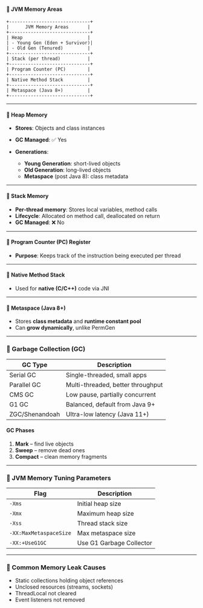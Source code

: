 #### 🔹 JVM Memory Areas

```text
+------------------------------+
|      JVM Memory Areas       |
+------------------------------+
| Heap                        |
| - Young Gen (Eden + Survivor)|
| - Old Gen (Tenured)         |
+------------------------------+
| Stack (per thread)          |
+------------------------------+
| Program Counter (PC)        |
+------------------------------+
| Native Method Stack         |
+------------------------------+
| Metaspace (Java 8+)         |
+------------------------------+
```

---

#### 🔹 Heap Memory

* **Stores**: Objects and class instances
* **GC Managed**: ✅ Yes
* **Generations**:

    * **Young Generation**: short-lived objects
    * **Old Generation**: long-lived objects
    * **Metaspace** (post Java 8): class metadata

---

#### 🔹 Stack Memory

* **Per-thread memory**: Stores local variables, method calls
* **Lifecycle**: Allocated on method call, deallocated on return
* **GC Managed**: ❌ No

---

#### 🔹 Program Counter (PC) Register

* **Purpose**: Keeps track of the instruction being executed per thread

---

#### 🔹 Native Method Stack

* Used for **native (C/C++)** code via JNI

---

#### 🔹 Metaspace (Java 8+)

* Stores **class metadata** and **runtime constant pool**
* Can **grow dynamically**, unlike PermGen

---

### 🔹 Garbage Collection (GC)

| GC Type        | Description                       |
|----------------|-----------------------------------|
| Serial GC      | Single-threaded, small apps       |
| Parallel GC    | Multi-threaded, better throughput |
| CMS GC         | Low pause, partially concurrent   |
| G1 GC          | Balanced, default from Java 9+    |
| ZGC/Shenandoah | Ultra-low latency (Java 11+)      |

#### GC Phases

1. **Mark** – find live objects
2. **Sweep** – remove dead ones
3. **Compact** – clean memory fragments

---

### 🔹 JVM Memory Tuning Parameters

| Flag                   | Description              |
|------------------------|--------------------------|
| `-Xms`                 | Initial heap size        |
| `-Xmx`                 | Maximum heap size        |
| `-Xss`                 | Thread stack size        |
| `-XX:MaxMetaspaceSize` | Max metaspace size       |
| `-XX:+UseG1GC`         | Use G1 Garbage Collector |

---

### 🔹 Common Memory Leak Causes

* Static collections holding object references
* Unclosed resources (streams, sockets)
* ThreadLocal not cleared
* Event listeners not removed
